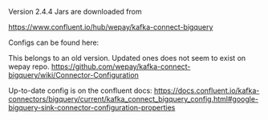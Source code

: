 Version 2.4.4
Jars are downloaded from

https://www.confluent.io/hub/wepay/kafka-connect-bigquery

Configs can be found here:

This belongs to an old version. Updated ones does not seem to exist on wepay repo.
https://github.com/wepay/kafka-connect-bigquery/wiki/Connector-Configuration

Up-to-date config is on the confluent docs:
https://docs.confluent.io/kafka-connectors/bigquery/current/kafka_connect_bigquery_config.html#google-bigquery-sink-connector-configuration-properties
